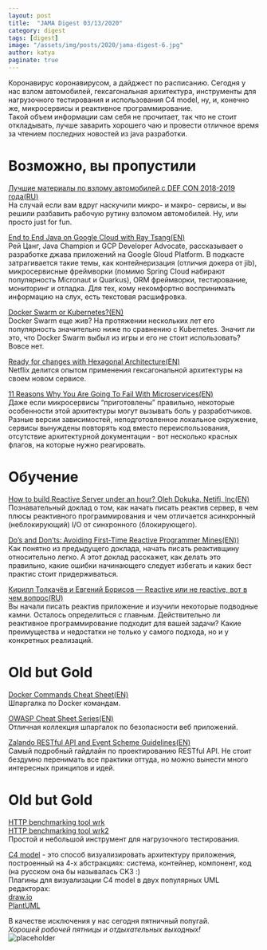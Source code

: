 ```yaml
---
layout: post
title:  "JAMA Digest 03/13/2020"
category: digest
tags: [digest]
image: "/assets/img/posts/2020/jama-digest-6.jpg"
author: katya
paginate: true
---
```

Коронавирус коронавирусом, а дайджест по расписанию. Сегодня у нас взлом автомобилей, гексагональная архитектура, инструменты для нагрузочного тестирования и использования C4 model, ну, и, конечно же, микросервисы и реактивное программирование.  
Такой объем информации сам себя не прочитает, так что не стоит откладывать, лучше заварить хорошего чаю и провести отличное время за чтением последних новостей из java разработки.  

# Возможно, вы пропустили

[Лучшие материалы по взлому автомобилей с DEF CON 2018-2019 года(RU)](https://habr.com/ru/company/itelma/blog/490822/)  
На случай если вам вдруг наскучили микро- и макро- сервисы, и вы решили разбавить рабочую рутину взломом автомобилей. Ну, или просто just for fun.  

[End to End Java on Google Cloud with Ray Tsang(EN)](https://www.techempower.com/blog/2016/07/05/mangling-json-numbers/)  
Рей Цанг, Java Champion и GCP Developer Advocate, рассказывает о разработке джава приложений на Google Gloud Platform. В подкасте затрагивается такие темы, как контейнеризация (отличия докера от jib), микросервисные фреймворки (помимо Spring Cloud набирают популярность Micronaut и Quarkus), ORM фреймворки, тестирование, мониторинг и отладка. Для тех, кому некомфортно воспринимать информацию на слух, есть текстовая расшифровка.  

[Docker Swarm or Kubernetes?(EN)](https://dzone.com/articles/quotdocker-swarm-or-kubernetesquot-is-it-the-right)  
Docker Swarm еще жив? На протяжении нескольких лет его популярность значительно ниже по сравнению с Kubernetes. Значит ли это, что Docker Swarm выбыл из игры и его не стоит использовать? Вовсе нет.  

[Ready for changes with Hexagonal Architecture(EN)](https://netflixtechblog.com/ready-for-changes-with-hexagonal-architecture-b315ec967749)  
Netflix делится опытом применения гексагональной архитектуры на своем новом сервисе.  

[11 Reasons Why You Are Going To Fail With Microservices(EN)](https://medium.com/xebia-engineering/11-reasons-why-you-are-going-to-fail-with-microservices-29b93876268b)  
Даже если микросервисы “приготовлены” правильно, некоторые особенности этой архитектуры могут вызывать боль у разработчиков. Разные версии зависимостей, неподготовленное локальное окружение, сервисы вынуждены повторять код вместо переиспользования, отсутствие архитектурной документации - вот несколько красных флагов, на которые нужно реагировать.   

# Обучение

[How to build Reactive Server under an hour? Oleh Dokuka, Netifi, Inc(EN)](https://youtu.be/3m9RN4aDh08)  
Познавательный доклад о том, как начать писать реактив сервер, в чем плюсы реактивного программирования и чем отличается асинхронный (неблокирующий) I/O от синхронного (блокирующего).  

[Do’s and Don’ts: Avoiding First-Time Reactive Programmer Mines(EN))](https://youtu.be/0rnMIueRKNU)  
Как понятно из предыдущего доклада, начать писать реактивщину относительно легко. А этот доклад расскажет, как делать это правильно, какие ошибки начинающего следует избегать и каких бест практис стоит придерживаться.  

[Кирилл Толкачёв и Евгений Борисов — Reactive или не reactive, вот в чем вопрос(RU)](https://www.youtube.com/watch?v=mX19FWX2_Hs)  
Вы начали писать реактив приложение и изучили некоторые подводные камни. Осталось определиться с главным. Действительно ли реактивное программирование подходит для вашей задачи? Какие преимущества и недостатки не только у самого подхода, но и у конкретных реализаций.  

# Old but Gold

[Docker Commands Cheat Sheet(EN)](https://www.jrebel.com/blog/docker-commands-cheat-sheet)  
Шпаргалка по Docker командам.  

[OWASP Cheat Sheet Series(EN)](https://cheatsheetseries.owasp.org/)  
Отличная коллекция шпаргалок по безопасности веб приложений.  

[Zalando RESTful API and Event Scheme Guidelines(EN)](https://opensource.zalando.com/restful-api-guidelines/)  
Самый подробный гайдлайн по проектированию RESTful API. Не стоит бездумно перенимать все практики оттуда, но можно вынести много интересных принципов и идей.  

# Old but Gold

[HTTP benchmarking tool wrk](https://github.com/wg/wrk)  
[HTTP benchmarking tool wrk2](https://github.com/giltene/wrk2)   
Простой и небольшой инструмент для нагрузочного тестирования.  

[С4 model](https://c4model.com/) - это способ визуализировать архитектуру приложения, построенный на 4-х абстракциях: система, контейнер, компонент, код (на русском она бы называлась СK3 :)  
Плагины для визуализации С4 model в двух популярных UML редакторах:  
[draw.io](https://github.com/tobiashochguertel/c4-draw.io)   
[PlantUML](https://github.com/RicardoNiepel/C4-PlantUML)   

В качестве исключения у нас сегодня пятничный попугай.  
*Хорошей рабочей пятницы и отдыхательных выходных!*  
![placeholder](https://media.giphy.com/media/K1w1ZTX6Vl96/source.gif)



